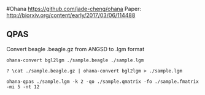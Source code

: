 #Ohana
https://github.com/jade-cheng/ohana
Paper: http://biorxiv.org/content/early/2017/03/06/114488

## QPAS

Convert beagle .beagle.gz from ANGSD to .lgm format

`ohana-convert bgl2lgm ./sample.beagle ./sample.lgm`

`? \cat ./sample.beagle.gz | ohana-convert bgl2lgm > ./sample.lgm`

`ohana-qpas ./sample.lgm -k 2 -qo ./sample.qmatrix -fo ./sample.fmatrix -mi 5 -nt 12`
